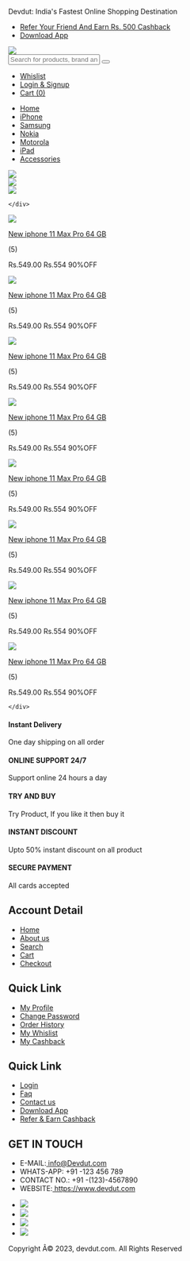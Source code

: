 


<html>
   <head>
      <title>Online Shopping Website</title
      <link rel="stylesheet" href="https://cdnjs.cloudflare.com/ajax/libs/font-awesome/4.7.0/css/font-awesome.min.css">
      <link rel="stylesheet" href="style.css">
   </head>
   <body>

<div class="width-100 top-header">
    <div class="container">
      <div class="width-50">
        <p class="head1p1 headquote">Devdut: India's Fastest Online Shopping Destination </p>
      </div>
      <div class="width-50">
        <ul class="head1ul cashback-sect">
          <li>
            <i class="fa fa-users" aria-hidden="true"></i>
            <a class="head1mr" href="#">Refer Your Friend And Earn Rs. 500 Cashback</a>
          </li>
          <li>
            <i class="fa fa-mobile" aria-hidden="true"></i>
            <a href="#"> Download App</a>
          </li>
        </ul>
        </p>
      </div>
    </div>
  </div>

<div class="width-100 search-panel">
    <div class="container">
      <div class="width-20">
        <img src="logo.png" class="logo">
      </div>
      <div class="width-50">
        <input class="search-textbox" type="text" Placeholder="Search for products, brand and more">
        <button class="search-button">
          <i class="fa fa-search" aria-hidden="true"></i>
        </button>
      </div>
      <div class="width-30">
        <ul class="cart-sect">
          <li>
            <i class="fa fa-heart-o" aria-hidden="true"></i>
            <a class="head1mr" href="#">Whislist</a>
          </li>
          <li>
            <i class="fa fa-user-circle-o" aria-hidden="true"></i>
            <a href="#">Login & Signup</a>
          </li>
          <li>
            <i class="fa fa-shopping-cart" aria-hidden="true"></i>
            <a href="#">Cart (0)</a>
          </li>
        </ul>
      </div>
    </div>
  </div>

<div class="width-100">
    <div class="container">
      <ul class="main-menu">
        <li>
          <a href="#">Home</a>
        </li>
        <li>
          <a href="#">iPhone</a>
        </li>
        <li>
          <a href="#">Samsung</a>
        </li>
        <li>
          <a href="#">Nokia</a>
        </li>
        <li>
          <a href="#">Motorola</a>
        </li>
        <li>
          <a href="#">iPad</a>
        </li>
        <li>
          <a href="#">Accessories</a>
        </li>
      </ul>
    </div>
  </div>

<div class="width-100">
    <img class="wimg100 slider" src="slider-1.jpg">
  </div>

<div class="width-100 margin-top-50">
    <div class="container">
      <div class="width-50">
        <div class="banner-list">
          <a href="#">
            <img class="wimg100" src="banner-1.jpg">
          </a>
        </div>
      </div>
      <div class="width-50">
        <div class="banner-list">
          <a href="#">
            <img class="wimg100" src="banner-2.jpg">
          </a>
        </div>
      </div>

    </div>
  </div>

<div class="width-100 margin-top-50">
    <div class="container">
      <div class="width-25">
        <div class="product-section">
          <div class="product-border">
            <div class="product-img-center">
              <a href="#">
                <img class="product-img" src="product-1.png">
              </a>
            </div>
            <div>
              <p class="product-name">
                <a href="#">New iphone 11 Max Pro 64 GB</a>
              </p>
              <p class="product-rating">
                <i class="fa fa-star" aria-hidden="true"></i>
                <i class="fa fa-star" aria-hidden="true"></i>
                <i class="fa fa-star" aria-hidden="true"></i>
                <i class="fa fa-star" aria-hidden="true"></i>
                <i class="fa fa-star" aria-hidden="true"></i>
                <span>(5)</span>
              </p>
              <p class="product-price">
                <span class="product-discounted-price">Rs.549.00</span>
                <span class="product-original-price">Rs.554</span>
                <span class="product-discount">90%OFF</span>
            </div>
          </div>
        </div>
      </div>
      <div class="width-25">
        <div class="product-section">
          <div class="product-border">
            <div class="product-img-center">
              <a href="#">
                <img class="product-img" src="product-2.png">
              </a>
            </div>
            <div>
              <p class="product-name">
                <a href="#">New iphone 11 Max Pro 64 GB</a>
              </p>
              <p class="product-rating">
                <i class="fa fa-star" aria-hidden="true"></i>
                <i class="fa fa-star" aria-hidden="true"></i>
                <i class="fa fa-star" aria-hidden="true"></i>
                <i class="fa fa-star" aria-hidden="true"></i>
                <i class="fa fa-star" aria-hidden="true"></i>
                <span>(5)</span>
              </p>
              <p class="product-price">
                <span class="product-discounted-price">Rs.549.00</span>
                <span class="product-original-price">Rs.554</span>
                <span class="product-discount">90%OFF</span>
            </div>
          </div>
        </div>
      </div>
      <div class="width-25">
        <div class="product-section">
          <div class="product-border">
            <div class="product-img-center">
              <a href="#">
                <img class="product-img" src="product-3.png">
              </a>
            </div>
            <div>
              <p class="product-name">
                <a href="#">New iphone 11 Max Pro 64 GB</a>
              </p>
              <p class="product-rating">
                <i class="fa fa-star" aria-hidden="true"></i>
                <i class="fa fa-star" aria-hidden="true"></i>
                <i class="fa fa-star" aria-hidden="true"></i>
                <i class="fa fa-star" aria-hidden="true"></i>
                <i class="fa fa-star" aria-hidden="true"></i>
                <span>(5)</span>
              </p>
              <p class="product-price">
                <span class="product-discounted-price">Rs.549.00</span>
                <span class="product-original-price">Rs.554</span>
                <span class="product-discount">90%OFF</span>
            </div>
          </div>
        </div>
      </div>
      <div class="width-25">
        <div class="product-section">
          <div class="product-border">
            <div class="product-img-center">
              <a href="#">
                <img class="product-img" src="product-4.png">
              </a>
            </div>
            <div>
              <p class="product-name">
                <a href="#">New iphone 11 Max Pro 64 GB</a>
              </p>
              <p class="product-rating">
                <i class="fa fa-star" aria-hidden="true"></i>
                <i class="fa fa-star" aria-hidden="true"></i>
                <i class="fa fa-star" aria-hidden="true"></i>
                <i class="fa fa-star" aria-hidden="true"></i>
                <i class="fa fa-star" aria-hidden="true"></i>
                <span>(5)</span>
              </p>
              <p class="product-price">
                <span class="product-discounted-price">Rs.549.00</span>
                <span class="product-original-price">Rs.554</span>
                <span class="product-discount">90%OFF</span>
            </div>
          </div>
        </div>
      </div>
      <div class="width-25">
        <div class="product-section">
          <div class="product-border">
            <div class="product-img-center">
              <a href="#">
                <img class="product-img" src="product-5.png">
              </a>
            </div>
            <div>
              <p class="product-name">
                <a href="#">New iphone 11 Max Pro 64 GB</a>
              </p>
              <p class="product-rating">
                <i class="fa fa-star" aria-hidden="true"></i>
                <i class="fa fa-star" aria-hidden="true"></i>
                <i class="fa fa-star" aria-hidden="true"></i>
                <i class="fa fa-star" aria-hidden="true"></i>
                <i class="fa fa-star" aria-hidden="true"></i>
                <span>(5)</span>
              </p>
              <p class="product-price">
                <span class="product-discounted-price">Rs.549.00</span>
                <span class="product-original-price">Rs.554</span>
                <span class="product-discount">90%OFF</span>
            </div>
          </div>
        </div>
      </div>
      <div class="width-25">
        <div class="product-section">
          <div class="product-border">
            <div class="product-img-center">
              <a href="#">
                <img class="product-img" src="product-6.png">
              </a>
            </div>
            <div>
              <p class="product-name">
                <a href="#">New iphone 11 Max Pro 64 GB</a>
              </p>
              <p class="product-rating">
                <i class="fa fa-star" aria-hidden="true"></i>
                <i class="fa fa-star" aria-hidden="true"></i>
                <i class="fa fa-star" aria-hidden="true"></i>
                <i class="fa fa-star" aria-hidden="true"></i>
                <i class="fa fa-star" aria-hidden="true"></i>
                <span>(5)</span>
              </p>
              <p class="product-price">
                <span class="product-discounted-price">Rs.549.00</span>
                <span class="product-original-price">Rs.554</span>
                <span class="product-discount">90%OFF</span>
            </div>
          </div>
        </div>
      </div>
      <div class="width-25">
        <div class="product-section">
          <div class="product-border">
            <div class="product-img-center">
              <a href="#">
                <img class="product-img" src="product-7.png">
              </a>
            </div>
            <div>
              <p class="product-name">
                <a href="#">New iphone 11 Max Pro 64 GB</a>
              </p>
              <p class="product-rating">
                <i class="fa fa-star" aria-hidden="true"></i>
                <i class="fa fa-star" aria-hidden="true"></i>
                <i class="fa fa-star" aria-hidden="true"></i>
                <i class="fa fa-star" aria-hidden="true"></i>
                <i class="fa fa-star" aria-hidden="true"></i>
                <span>(5)</span>
              </p>
              <p class="product-price">
                <span class="product-discounted-price">Rs.549.00</span>
                <span class="product-original-price">Rs.554</span>
                <span class="product-discount">90%OFF</span>
            </div>
          </div>
        </div>
      </div>
      <div class="width-25">
        <div class="product-section">
          <div class="product-border">
            <div class="product-img-center">
              <a href="#">
                <img class="product-img" src="product-8.png">
              </a>
            </div>
            <div>
              <p class="product-name">
                <a href="#">New iphone 11 Max Pro 64 GB</a>
              </p>
              <p class="product-rating">
                <i class="fa fa-star" aria-hidden="true"></i>
                <i class="fa fa-star" aria-hidden="true"></i>
                <i class="fa fa-star" aria-hidden="true"></i>
                <i class="fa fa-star" aria-hidden="true"></i>
                <i class="fa fa-star" aria-hidden="true"></i>
                <span>(5)</span>
              </p>
              <p class="product-price">
                <span class="product-discounted-price">Rs.549.00</span>
                <span class="product-original-price">Rs.554</span>
                <span class="product-discount">90%OFF</span>
            </div>
          </div>
        </div>
      </div>



    </div>
  </div>

<div class="width-100 margin-top-50 feature-sect">
    <div class="container">
      <div class="width-20 featured-padding">
        <div class="featured-border">
          <div class="width-20 featured-content">
            <i class="fa fa-truck" aria-hidden="true"></i>
          </div>
          <div class="width-80 featured-content margin-top-8">
            <h4>Instant Delivery</h4>
            <p>One day shipping on all order</p>
          </div>
        </div>
      </div>
      <div class="width-20">
        <div class="featured-border">
          <div class="featured-bord">
            <div class="width-20 featured-content">
              <i class="fa fa-circle-o" aria-hidden="true"></i>
            </div>
            <div class="width-80 featured-content margin-top-8">
              <h4>ONLINE SUPPORT 24/7</h4>
              <p>Support online 24 hours a day</p>
            </div>
          </div>
        </div>
      </div>
      <div class="width-20">
        <div class="featured-border">
          <div class="width-20 featured-content">
            <i class="fa fa-life-ring" aria-hidden="true"></i>
          </div>
          <div class="width-80 featured-content margin-top-8">
            <h4>TRY AND BUY</h4>
            <p>Try Product, If you like it then buy it</p>
          </div>
        </div>
      </div>
      <div class="width-20">
        <div class="featured-border">
          <div class="width-20 featured-content">
            <i class="fa fa-gift" aria-hidden="true"></i>
          </div>
          <div class="width-80 featured-content margin-top-8">
            <h4>INSTANT DISCOUNT</h4>
            <p>Upto 50% instant discount on all product</p>
          </div>
        </div>
      </div>
      <div class="width-20">
        <div class="featured-border">
          <div class="width-20 featured-content">
            <i class="fa fa-credit-card" aria-hidden="true"></i>
          </div>
          <div class="width-80 featured-content margin-top-8">
            <h4>SECURE PAYMENT</h4>
            <p>All cards accepted</p>
          </div>
        </div>
      </div>
    </div>
  </div>

<div class="width-100 margin-top-50 footer">
    <div class="container">
      <div class="width-25">
        <h2 class="quicklink-heading">Account Detail</h2>
        <ul class="quicklink-menu">
          <li><a href="#">Home</a></li>
          <li><a href="#">About us</a></li>
          <li><a href="#">Search</a></li>
          <li><a href="#">Cart</a></li>
          <li><a href="#">Checkout</a></li>
        </ul>
      </div>
      <div class="width-25">
        <h2 class="quicklink-heading">Quick Link</h2>
        <ul class="quicklink-menu">
          <li><a href="#">My Profile</a></li>
          <li><a href="#">Change Password</a></li>
          <li><a href="#">Order History</a></li>
          <li><a href="#">My Whislist</a></li>
          <li><a href="#">My Cashback</a></li>
        </ul>
      </div>
      <div class="width-25">
        <h2 class="quicklink-heading">Quick Link</h2>
        <ul class="quicklink-menu">
          <li><a href="#">Login</a></li>
          <li><a href="#">Faq</a></li>
          <li><a href="#">Contact us</a></li>
          <li><a href="#">Download App</a></li>
          <li><a href="#">Refer & Earn Cashback</a></li>
        </ul>
      </div>
      <div class="width-25">
        <h2 class="quicklink-heading">GET IN TOUCH</h2>
        <ul class="get-in-touch">
          <li><i class="fa fa-envelope-o" aria-hidden="true"></i> E-MAIL:<a href="#" class="footer-e-mail"> info@Devdut.com</a></li>
          <li><i class="fa fa-headphones" aria-hidden="true"></i> WHATS-APP: +91 -123 456 789</li>
          <li><i class="fa fa-fax" aria-hidden="true"></i> CONTACT NO.: +91 -(123)-4567890</li>
          <li><i class="fa fa-globe" aria-hidden="true"></i> WEBSITE:<a href="#" class="footer-website"> https://www.devdut.com</a></li>
        </ul>
        <ul class="social-media">
          <li><a href="#"><img src="icon-facebook.png"></a></li>
          <li><a href="#"><img src="icon-twitter.png"></a></li>
          <li><a href="#"><img src="icon-linkedin.png"></a></li>
          <li><a href="#"><img src="icon-instagram.png"></a></li>
        </ul>
      </div>
    </div>
  </div>

<div class="width-100 footer2-bacbor">
    <p class="footer2-content">Copyright Â© 2023, devdut.com. All Rights Reserved</p>
  </div>


